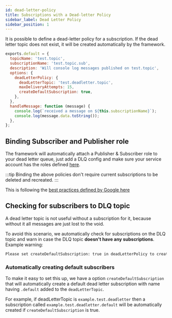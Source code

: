 ```yaml
---
id: dead-letter-policy
title: Subscriptions with a Dead-letter Policy
sidebar_label: Dead Letter Policy
sidebar_position: 1
---
```


It is possible to define a dead-letter policy for a subscription. If the dead letter topic does not exist, it will be created automatically by the framework.

```js title="/pubsub/subscriptions/simple.topic.sub.js
exports.default = {
  topicName: 'test.topic',
  subscriptionName: 'test.topic.sub',
  description: 'Will console log messages published on test.topic',
  options: {
    deadLetterPolicy: {
      deadLetterTopic: 'test.deadletter.topic',
      maxDeliveryAttempts: 15,
      createDefaultSubscription: true,
    },
  },
  handleMessage: function (message) {
    console.log(`received a message on ${this.subscriptionName}`);
    console.log(message.data.toString());
  },
};
```

## Binding Subscriber and Publisher role

The framework will automatically attach a Publisher & Subscriber role to your dead letter queue, just add a DLQ config and make sure your service account has the roles defined [here](../Drivers#google-pubsub-driver).

:::tip
  Binding the above policies don't require current subscriptions to be deleted and recreated.
:::

This is following the [best practices defined by Google here](https://cloud.google.com/pubsub/docs/handling-failures#granting_forwarding_permissions)

## Checking for subscribers to DLQ topic

A dead letter topic is not useful without a subscription for it, because without it all messages are just lost to the void.

To avoid this scenario, we automatically check for subscriptions on the DLQ topic and warn in case the DLQ topic **doesn't have any subscriptions**. Example warning:

```sh
Please set createDefaultSubscription: true in deadLetterPolicy to create default subscriber for dead letter topic of simple.topic.console-log.subscriptionWithOptions. Ignore if already added subscription for it.
```

### Automatically creating default subscribers

To make it easy to set this up, we have a option `createDefaultSubscription` that will automatically create a default dead letter subscription with name having `.default` added to the `deadLetterTopic`.

For example, if deadLetterTopic is `example.test.deadletter` then a subscription called `example.test.deadletter.default` will be automatically created if `createDefaultSubscription` is true.

